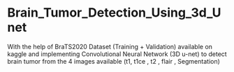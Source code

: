 # Brain_Tumor_Detection_Using_3d_Unet
With the help of BraTS2020 Dataset (Training + Validation) available on kaggle and implementing Convolutional Neural Network (3D u-net) to detect brain tumor from the 4 images available (t1, t1ce , t2 , flair , Segmentation)
